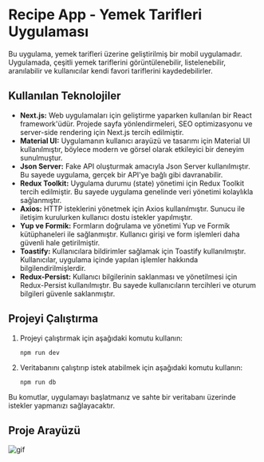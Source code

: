 # Recipe App - Yemek Tarifleri Uygulaması

Bu uygulama, yemek tarifleri üzerine geliştirilmiş bir mobil uygulamadır. Uygulamada, çeşitli yemek tariflerini görüntülenebilir, listelenebilir, aranılabilir ve kullanıcılar kendi favori tariflerini kaydedebilirler.

## Kullanılan Teknolojiler

- **Next.js:** Web uygulamaları için geliştirme yaparken kullanılan bir React framework'üdür. Projede sayfa yönlendirmeleri, SEO optimizasyonu ve server-side rendering için Next.js tercih edilmiştir.
- **Material UI:** Uygulamanın kullanıcı arayüzü ve tasarımı için Material UI kullanılmıştır, böylece modern ve görsel olarak etkileyici bir deneyim sunulmuştur.
- **Json Server:** Fake API oluşturmak amacıyla Json Server kullanılmıştır. Bu sayede uygulama, gerçek bir API'ye bağlı gibi davranabilir.
- **Redux Toolkit:** Uygulama durumu (state) yönetimi için Redux Toolkit tercih edilmiştir. Bu sayede uygulama genelinde veri yönetimi kolaylıkla sağlanmıştır.
- **Axios:** HTTP isteklerini yönetmek için Axios kullanılmıştır. Sunucu ile iletişim kurulurken kullanıcı dostu istekler yapılmıştır.
- **Yup ve Formik:** Formların doğrulama ve yönetimi Yup ve Formik kütüphaneleri ile sağlanmıştır. Kullanıcı girişi ve form işlemleri daha güvenli hale getirilmiştir.
- **Toastify:** Kullanıcılara bildirimler sağlamak için Toastify kullanılmıştır. Kullanıcılar, uygulama içinde yapılan işlemler hakkında bilgilendirilmişlerdir.
- **Redux-Persist:** Kullanıcı bilgilerinin saklanması ve yönetilmesi için Redux-Persist kullanılmıştır. Bu sayede kullanıcıların tercihleri ve oturum bilgileri güvenle saklanmıştır.

## Projeyi Çalıştırma

1. Projeyi çalıştırmak için aşağıdaki komutu kullanın:
    ```
    npm run dev
    ```

2. Veritabanını çalıştırıp istek atabilmek için aşağıdaki komutu kullanın:
    ```
    npm run db
    ```

Bu komutlar, uygulamayı başlatmanız ve sahte bir veritabanı üzerinde istekler yapmanızı sağlayacaktır.

## Proje Arayüzü

![gif](/public/recipeApp.gif)
